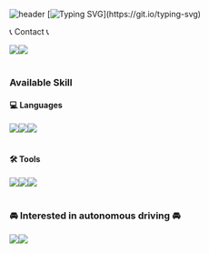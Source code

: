 ![header](https://capsule-render.vercel.app/api?type=waving&color=black&text=&animation=twinkling&height=80)
[![Typing SVG](https://readme-typing-svg.demolab.com?font=Alkatra&weight=500&size=45&duration=3500&pause=3&color=black&center=false&vCenter=false&multiline=true&repeat=flase&width=1000&height=100&lines=Welcome+to+hojun's+Page!!)](https://git.io/typing-svg)


<!--
[![hojun's GitHub stats](https://github-readme-stats.vercel.app/api?username=hojuni9999&include_all_commits=true&show_icons=true&theme=blue)](https://github.com/hojuni9999/github-readme-stats)
-->
📞 Contact 📞
<div style="display:flex; flex-direction:row;">
    <a href="mailto:hojuni9999@kookmin.ac.kr">
        <img src="https://img.shields.io/badge/hojuni9999-blue?style=for-the-badge&logo=Gmail&logoColor=white"> 
    </a>
    <a href="https://www.instagram.com/fleecenuj">
        <img src="https://img.shields.io/badge/fleeceunj-E4405F?style=for-the-badge&logo=Instagram&logoColor=white"> 
    </a>
</div><br>

### Available Skill
#### 💻 Languages
<div style="display:flex; flex-direction:row;">
    <a href="mailto:hojuni9999@kookmin.ac.kr">
        <img src="https://img.shields.io/badge/Python-blue?style=for-the-badge&logo=python&logoColor=white"> 
    </a>
    <a href="https://www.instagram.com/fleecenuj">
        <img src="https://img.shields.io/badge/C++-00599C?style=for-the-badge&logo=c%2B%2B&logoColor=white"> 
    </a>
    <a href="https://www.instagram.com/fleecenuj">
        <img src="https://img.shields.io/badge/C%23-000000?style=for-the-badge&logo=csharp&logoColor=white"> 
    </a>
</div><br>

#### 🛠️ Tools
<div style="display:flex; flex-direction:row;">
    <a href="mailto:hojuni9999@kookmin.ac.kr">
        <img src="https://img.shields.io/badge/google colab-orange?style=for-the-badge&logo=googlecolab&logoColor=white"> 
    </a>
    <a href="https://www.instagram.com/fleecenuj">
        <img src="https://img.shields.io/badge/unity-000000?style=for-the-badge&logo=unity&logoColor=white"> 
    </a>
    <a href="https://www.instagram.com/fleecenuj">
        <img src="https://img.shields.io/badge/ros2-navy?style=for-the-badge&logo=ros&logoColor=white"> 
    </a>
</div><br>


### 🚘 Interested in autonomous driving 🚘
<div style="display:flex; flex-direction:row;">
    <a href="https://www.tesla.com/">
        <img src="https://img.shields.io/badge/tesla-red?style=for-the-badge&logo=Tesla&logoColor=white"> 
    </a>
    <a href="https://www.hyundai.com/kr/ko/e">
        <img src="https://img.shields.io/badge/hyundai-blue?style=for-the-badge&logo=hyundai&logoColor=white"> 
    </a>
</div><br>
